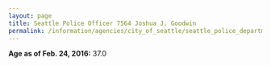 ```yaml
---
layout: page
title: Seattle Police Officer 7564 Joshua J. Goodwin
permalink: /information/agencies/city_of_seattle/seattle_police_department/copbook/7564/
---
```


**Age as of Feb. 24, 2016:** 37.0
